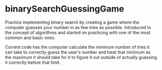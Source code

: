 # binarySearchGuessingGame
Practice implementing binary search by creating a game where the computer guesses your number in as few tries as possible. Introduced to the concept of algorithms and started on practicing with one of the most common and basic ones. 

Current code has the computer calculate the minimum number of tries it can take to correctly guess the user's number and treat that minimum as the maximum it should take for it to figure it out outside of actually guessing it correctly before that limit.
